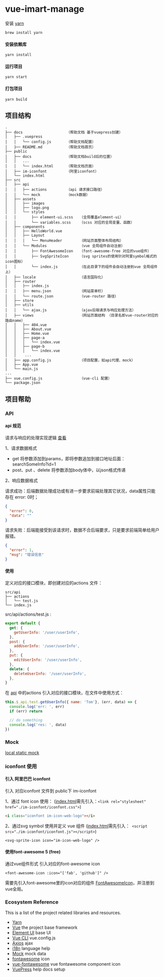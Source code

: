 # vue-imart-manage

安装 [yarn](https://classic.yarnpkg.com/en/docs/install#mac-stable)

```shell script
brew install yarn
```

#### 安装依赖库
```
yarn install
```

#### 运行项目
```
yarn start
```

#### 打包项目
```
yarn build
```

## 项目结构

```
.
├── docs                    （帮助文档 基于vuepress创建）
│   ├── .vuepress
│   │   └── config.js       （帮助文档配置）
│   ├── README.md           （帮助文档首页）
├── public
│   ├── docs                （帮助文档build后的位置）
│   │   ...
│   │   └── index.html      （帮助文档页面）
│   ├── im-iconfont         （阿里iconfont）
│   └── index.html           
├── src
│   ├── api
│   │   ├── actions         （api 请求接口路径）
│   │   └── mock            （mock数据）
│   ├── assets
│   │   ├── images
│   │   ├── logo.png
│   │   └── styles
│   │       ├── element-ui.scss   （全局覆盖element-ui）
│   │       └── variables.scss    （scss 对应的全局变量、函数）
│   ├── components
│   │   ├── HelloWorld.vue
│   │   ├── Layout
│   │   │   └── MenuHeader        （网站页面整体布局结构）
│   │   └── Modules               （vue 全局组件自动注册）
│   │       ├── FontAwesomeIcon   （font-awesome-free 对应的vue组件）
│   │       ├── SvgSpriteIcon     （svg sprites的使用针对阿里symbol格式的icon图标）
│   │       └── index.js          （在此目录下的组件会自动注册到vue 全局组件上）
│   ├── locale                    （语言国际化）
│   ├── router
│   │   ├── index.js
│   │   ├── menu.json             （网站菜单栏）
│   │   └── route.json            （vue-router 路径）
│   ├── store
│   ├── utils
│   │   └── ajax.js               （ajax后端请求与响应处理方法）
│   ├── views                     （网站页面结构 （目录名即vue-router对应的路由name）
│   │   ├── 404.vue
│   │   ├── About.vue
│   │   ├── Home.vue
│   │   ├── page-a
│   │   │   └── index.vue
│   │   ├── page-b
│   │   │   └── index.vue
│   │    ...
│   ├── app.config.js             （项目配置，如api代理、mock）
│   ├── App.vue
│   └── main.js
...
├── vue.config.js                 （vue-cli 配置）
└── package.json
```

## 项目帮助

### API

#### api 规范

请求与响应的处理实现逻辑 [查看](./src/utils/ajax.js)

1、请求数据格式

- get   将参数添加到params，即将参数追加到接口地址后面： searchSomeInfo?id=1
- post、put 、delete 将参数添加body体中，以json格式传递

2、响应数据格式

请求成功：后端数据处理成功或有进一步要求前端处理其它状况，data属性只能存在 error: 0时；

```json
{
  "error": 0,
  "data": ""
}
```

请求失败：后端能接受到该请求时，数据不合后端要求，只是要求前端简单给用户报错。

```json
{
  "error": 1,
  "msg": "错误信息"
}
```

#### 使用  

定义对应的接口模块，即创建对应的actions 文件：

```shell script
src/api
├── actions
│   └── test.js
└── index.js
```

src/api/actions/test.js : 

```javascript
export default {
  get: {
    getUserInfo: '/user/userInfo',
  },
  post: {
    addUserInfo: '/user/userInfo',
  },
  put: {
    editUserInfo: '/user/userInfo',
  },
  delete: {
    deleteUserInfo: '/user/userInfo',
  },
}

``` 

在 [api](./src/api/index.js) 中的actions 引入对应的接口模块，在文件中使用方式：

```javascript
this.$_api.test.getUserInfo({ name: 'Tom'}, (err, data) => {
  console.log('err: ', err)
  if (err) return

  // do something
  console.log('res: ', data)
})
```

### Mock

[local static mock](./src/api/mock/README.md)

### iconfont  使用

#### 引入 阿里巴巴 iconfont

引入 对应iconfont 文件到 public下 im-iconfont

1、通过 font icon 使用： ([index.html](./public/index.html)需先引入：```<link rel="stylesheet" href="./im-iconfont/iconfont.css">```)
```html
<i class="iconfont im-icon-web-logo"></i>
```

2、通过svg symbol 使用并定义 vue 组件 ([index.html](./public/index.html)需先引入：``` <script src="./im-iconfont/iconfont.js"></script>```)
```vue
<svg-sprite-icon icon="im-icon-web-logo" />
```
  
#### 使用font-awesome 5 (free)

通过vue组件形式 引入对应的font-awesome icon

```vue
<font-awesome-icon :icon="['fab', 'github']" />
```
需要先引入font-awesome里的icon对应的组件 [FontAwesomeIcon](./src/components/Modules/FontAwesomeIcon/index.js)，并注册到vue全局。


### Ecosystem Reference

This is a list of the project related libraries and resources. 

- [Yarn](https://classic.yarnpkg.com/en/)
- [Vue](https://vuejs.org/index.html) the project base framework
- [Element UI](https://element.eleme.cn/#/zh-CN) base UI
- [Vue CLI](https://cli.vuejs.org/) vue.config.js
- [Axios](http://www.axios-js.com/) ajax
- [i18n](http://kazupon.github.io/vue-i18n/) language help
- [Mock](https://github.com/nuysoft/Mock/wiki) mock data
- [fontawesome](https://github.com/FortAwesome/vue-fontawesome) icon 
- [vue-fontawesome](https://fontawesome.com/) vue fontawesome component icon 
- [VuePress](https://vuepress.vuejs.org/zh/) help docs setup

